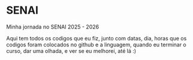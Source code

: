 # SENAI
Minha jornada no SENAI 2025 - 2026

Aqui tem todos os codigos que eu fiz, junto com datas, dia, horas que os codigos foram colocados no github e a linguagem, quando eu terminar o curso, dar uma olhada, e ver se eu melhorei, até lá :)
